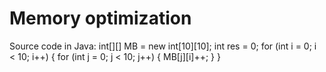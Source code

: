 # Memory optimization
Source code in Java:
int[][] MB = new int[10][10];
        int res = 0;
        for (int i = 0; i < 10; i++) {
            for (int j = 0; j < 10; j++) {
                MB[j][i]++;
            }
        }

